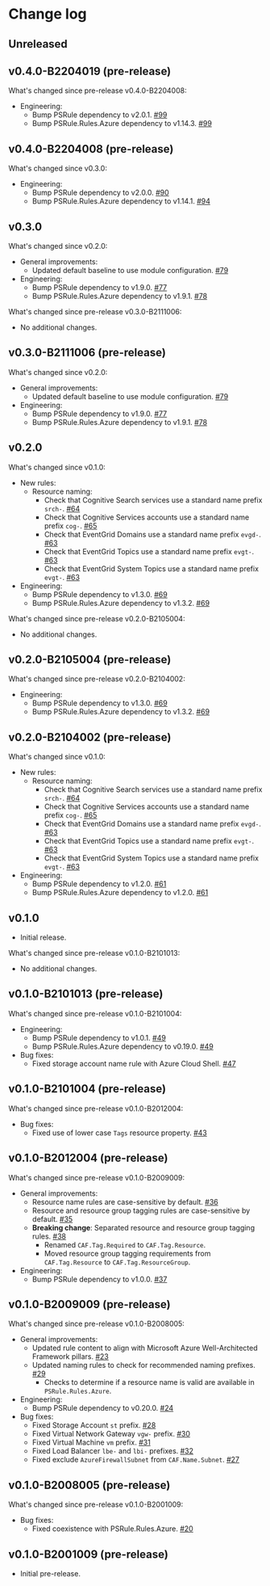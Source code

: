 # Change log

## Unreleased

## v0.4.0-B2204019 (pre-release)

What's changed since pre-release v0.4.0-B2204008:

- Engineering:
  - Bump PSRule dependency to v2.0.1. [#99](https://github.com/microsoft/PSRule.Rules.CAF/pull/99)
  - Bump PSRule.Rules.Azure dependency to v1.14.3. [#99](https://github.com/microsoft/PSRule.Rules.CAF/pull/99)

## v0.4.0-B2204008 (pre-release)

What's changed since v0.3.0:

- Engineering:
  - Bump PSRule dependency to v2.0.0. [#90](https://github.com/microsoft/PSRule.Rules.CAF/pull/90)
  - Bump PSRule.Rules.Azure dependency to v1.14.1. [#94](https://github.com/microsoft/PSRule.Rules.CAF/pull/94)

## v0.3.0

What's changed since v0.2.0:

- General improvements:
  - Updated default baseline to use module configuration. [#79](https://github.com/microsoft/PSRule.Rules.CAF/issues/79)
- Engineering:
  - Bump PSRule dependency to v1.9.0. [#77](https://github.com/microsoft/PSRule.Rules.CAF/issues/77)
  - Bump PSRule.Rules.Azure dependency to v1.9.1. [#78](https://github.com/microsoft/PSRule.Rules.CAF/issues/78)

What's changed since pre-release v0.3.0-B2111006:

- No additional changes.

## v0.3.0-B2111006 (pre-release)

What's changed since v0.2.0:

- General improvements:
  - Updated default baseline to use module configuration. [#79](https://github.com/microsoft/PSRule.Rules.CAF/issues/79)
- Engineering:
  - Bump PSRule dependency to v1.9.0. [#77](https://github.com/microsoft/PSRule.Rules.CAF/issues/77)
  - Bump PSRule.Rules.Azure dependency to v1.9.1. [#78](https://github.com/microsoft/PSRule.Rules.CAF/issues/78)

## v0.2.0

What's changed since v0.1.0:

- New rules:
  - Resource naming:
    - Check that Cognitive Search services use a standard name prefix `srch-`. [#64](https://github.com/microsoft/PSRule.Rules.CAF/issues/64)
    - Check that Cognitive Services accounts use a standard name prefix `cog-`. [#65](https://github.com/microsoft/PSRule.Rules.CAF/issues/65)
    - Check that EventGrid Domains use a standard name prefix `evgd-`. [#63](https://github.com/microsoft/PSRule.Rules.CAF/issues/63)
    - Check that EventGrid Topics use a standard name prefix `evgt-`. [#63](https://github.com/microsoft/PSRule.Rules.CAF/issues/63)
    - Check that EventGrid System Topics use a standard name prefix `evgt-`. [#63](https://github.com/microsoft/PSRule.Rules.CAF/issues/63)
- Engineering:
  - Bump PSRule dependency to v1.3.0. [#69](https://github.com/microsoft/PSRule.Rules.CAF/issues/69)
  - Bump PSRule.Rules.Azure dependency to v1.3.2. [#69](https://github.com/microsoft/PSRule.Rules.CAF/issues/69)

What's changed since pre-release v0.2.0-B2105004:

- No additional changes.

## v0.2.0-B2105004 (pre-release)

What's changed since pre-release v0.2.0-B2104002:

- Engineering:
  - Bump PSRule dependency to v1.3.0. [#69](https://github.com/microsoft/PSRule.Rules.CAF/issues/69)
  - Bump PSRule.Rules.Azure dependency to v1.3.2. [#69](https://github.com/microsoft/PSRule.Rules.CAF/issues/69)

## v0.2.0-B2104002 (pre-release)

What's changed since v0.1.0:

- New rules:
  - Resource naming:
    - Check that Cognitive Search services use a standard name prefix `srch-`. [#64](https://github.com/microsoft/PSRule.Rules.CAF/issues/64)
    - Check that Cognitive Services accounts use a standard name prefix `cog-`. [#65](https://github.com/microsoft/PSRule.Rules.CAF/issues/65)
    - Check that EventGrid Domains use a standard name prefix `evgd-`. [#63](https://github.com/microsoft/PSRule.Rules.CAF/issues/63)
    - Check that EventGrid Topics use a standard name prefix `evgt-`. [#63](https://github.com/microsoft/PSRule.Rules.CAF/issues/63)
    - Check that EventGrid System Topics use a standard name prefix `evgt-`. [#63](https://github.com/microsoft/PSRule.Rules.CAF/issues/63)
- Engineering:
  - Bump PSRule dependency to v1.2.0. [#61](https://github.com/microsoft/PSRule.Rules.CAF/issues/61)
  - Bump PSRule.Rules.Azure dependency to v1.2.0. [#61](https://github.com/microsoft/PSRule.Rules.CAF/issues/61)

## v0.1.0

- Initial release.

What's changed since pre-release v0.1.0-B2101013:

- No additional changes.

## v0.1.0-B2101013 (pre-release)

What's changed since pre-release v0.1.0-B2101004:

- Engineering:
  - Bump PSRule dependency to v1.0.1. [#49](https://github.com/microsoft/PSRule.Rules.CAF/issues/49)
  - Bump PSRule.Rules.Azure dependency to v0.19.0. [#49](https://github.com/microsoft/PSRule.Rules.CAF/issues/49)
- Bug fixes:
  - Fixed storage account name rule with Azure Cloud Shell. [#47](https://github.com/microsoft/PSRule.Rules.CAF/issues/47)

## v0.1.0-B2101004 (pre-release)

What's changed since pre-release v0.1.0-B2012004:

- Bug fixes:
  - Fixed use of lower case `Tags` resource property. [#43](https://github.com/microsoft/PSRule.Rules.CAF/issues/43)

## v0.1.0-B2012004 (pre-release)

What's changed since pre-release v0.1.0-B2009009:

- General improvements:
  - Resource name rules are case-sensitive by default. [#36](https://github.com/microsoft/PSRule.Rules.CAF/issues/36)
  - Resource and resource group tagging rules are case-sensitive by default. [#35](https://github.com/microsoft/PSRule.Rules.CAF/issues/35)
  - **Breaking change**: Separated resource and resource group tagging rules. [#38](https://github.com/microsoft/PSRule.Rules.CAF/issues/38)
    - Renamed `CAF.Tag.Required` to `CAF.Tag.Resource`.
    - Moved resource group tagging requirements from `CAF.Tag.Resource` to `CAF.Tag.ResourceGroup`.
- Engineering:
  - Bump PSRule dependency to v1.0.0. [#37](https://github.com/microsoft/PSRule.Rules.CAF/issues/37)

## v0.1.0-B2009009 (pre-release)

What's changed since pre-release v0.1.0-B2008005:

- General improvements:
  - Updated rule content to align with Microsoft Azure Well-Architected Framework pillars. [#23](https://github.com/microsoft/PSRule.Rules.CAF/issues/23)
  - Updated naming rules to check for recommended naming prefixes. [#29](https://github.com/microsoft/PSRule.Rules.CAF/issues/29)
    - Checks to determine if a resource name is valid are available in `PSRule.Rules.Azure`.
- Engineering:
  - Bump PSRule dependency to v0.20.0. [#24](https://github.com/microsoft/PSRule.Rules.CAF/issues/24)
- Bug fixes:
  - Fixed Storage Account `st` prefix. [#28](https://github.com/microsoft/PSRule.Rules.CAF/issues/28)
  - Fixed Virtual Network Gateway `vgw-` prefix. [#30](https://github.com/microsoft/PSRule.Rules.CAF/issues/30)
  - Fixed Virtual Machine `vm` prefix. [#31](https://github.com/microsoft/PSRule.Rules.CAF/issues/31)
  - Fixed Load Balancer `lbe-` and `lbi-` prefixes. [#32](https://github.com/microsoft/PSRule.Rules.CAF/issues/32)
  - Fixed exclude `AzureFirewallSubnet` from `CAF.Name.Subnet`. [#27](https://github.com/microsoft/PSRule.Rules.CAF/issues/27)

## v0.1.0-B2008005 (pre-release)

What's changed since pre-release v0.1.0-B2001009:

- Bug fixes:
  - Fixed coexistence with PSRule.Rules.Azure. [#20](https://github.com/microsoft/PSRule.Rules.CAF/issues/20)

## v0.1.0-B2001009 (pre-release)

- Initial pre-release.
